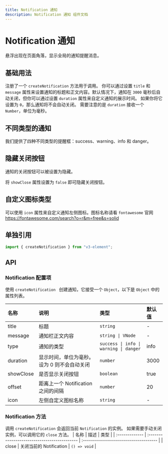 ```yaml
---
title: Notification 通知
description: Notification 通知 组件文档
---
```


# Notification 通知

悬浮出现在页面角落，显示全局的通知提醒消息。

## 基础用法

注册了一个 `createNotification` 方法用于调用。 你可以通过设置 `title` 和 `message` 属性来设置通知的标题和正文内容。默认情况下，通知在 `3000` 毫秒后自动关闭，但你可以通过设置 `duration` 属性来自定义通知的展示时间。 如果你将它设置为 `0`，那么通知将不会自动关闭。 需要注意的是 `duration` 接收一个 `Number`，单位为毫秒。

<preview path="../demo/Notification/Basic.vue" title="基础用法" description="Notification 组件的基础用法"></preview>

## 不同类型的通知

我们提供了四种不同类型的提醒框：success、warning、info 和 danger。

<preview path="../demo/Notification/Type.vue" title="不同状态" description="Notification 组件的不同状态"></preview>

## 隐藏关闭按钮

通知的关闭按钮可以被设置为隐藏。

将 `showClose` 属性设置为 `false` 即可隐藏关闭按钮。

<preview path="../demo/Notification/Close.vue" title="隐藏关闭按钮" description="Notification 组件的隐藏关闭按钮"></preview>

## 自定义图标类型

可以使用 `icon` 属性来自定义通知左侧图标。图标名称请看 `fontawesome` 官网 https://fontawesome.com/search?o=r&m=free&s=solid

<preview path="../demo/Notification/Icon.vue" title="自定义图标类型" description="Notification 组件的自定义图标类型"></preview>

## 单独引用

```ts
import { createNotification } from "v3-element";
```

## API

### Notification 配置项

使用 `createNotification ` 创建通知，它接受一个 `Object`，以下是 `Object` 中的属性列表。

| 名称      | 说明                                         | 类型                                   | 默认值 |
| :-------- | :------------------------------------------- | :------------------------------------- | :----- |
| title     | 标题                                         | `string`                               | -      |
| message   | 通知栏正文内容                               | `string \| VNode`                      | -      |
| type      | 通知的类型                                   | `success \| info \| warning \| danger` | info   |
| duration  | 显示时间，单位为毫秒。 设为 0 则不会自动关闭 | `number`                               | 3000   |
| showClose | 是否显示关闭按钮                             | `boolean`                              | true   |
| offset    | 距离上一个 Notification 之间的间隔           | `number`                               | 20     |
| icon      | 左侧自定义图标名称                           | `string`                               | -      |

### Notification 方法

调用 `createNotification` 会返回当前 `Notification` 的实例。 如果需要手动关闭实例，可以调用它的 `close` 方法。
| 名称 | 描述 | 类型 |
| :------------- | :------------------------------------------- | :------------------------------------- |
| close | 关闭当前的 Notification | `() => void` |
